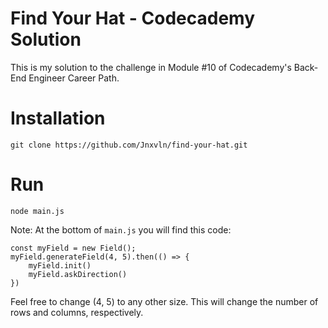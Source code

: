# Find Your Hat - Codecademy Solution
This is my solution to the challenge in Module #10 of Codecademy's Back-End Engineer Career Path.

# Installation
```
git clone https://github.com/Jnxvln/find-your-hat.git
```

# Run
```
node main.js
```

Note: At the bottom of `main.js` you will find this code:

```
const myField = new Field();
myField.generateField(4, 5).then(() => {
    myField.init()
    myField.askDirection()
})
```

Feel free to change (4, 5) to any other size. This will change the number of rows and columns, respectively.